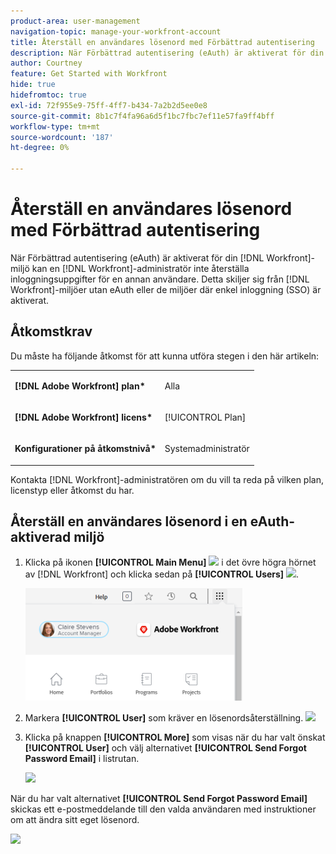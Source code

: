 ```yaml
---
product-area: user-management
navigation-topic: manage-your-workfront-account
title: Återställ en användares lösenord med Förbättrad autentisering
description: När Förbättrad autentisering (eAuth) är aktiverat för din [!DNL Workfront] miljö kan en [!DNL Workfront] administratör inte återställa inloggningsuppgifter för en annan användare. Detta skiljer sig från  [!DNL Workfront] miljöer utan eAuth eller miljöer där enkel inloggning (SSO) är aktiverat.
author: Courtney
feature: Get Started with Workfront
hide: true
hidefromtoc: true
exl-id: 72f955e9-75ff-4ff7-b434-7a2b2d5ee0e8
source-git-commit: 8b1c7f4fa96a6d5f1bc7fbc7ef11e57fa9ff4bff
workflow-type: tm+mt
source-wordcount: '187'
ht-degree: 0%

---
```


# Återställ en användares lösenord med Förbättrad autentisering

<!--This article has been hidden by request-->

När Förbättrad autentisering (eAuth) är aktiverat för din [!DNL Workfront]-miljö kan en [!DNL Workfront]-administratör inte återställa inloggningsuppgifter för en annan användare. Detta skiljer sig från [!DNL Workfront]-miljöer utan eAuth eller de miljöer där enkel inloggning (SSO) är aktiverat.

## Åtkomstkrav

Du måste ha följande åtkomst för att kunna utföra stegen i den här artikeln:

<table style="table-layout:auto"> 
 <col> 
 <col> 
 <tbody> 
  <tr> 
   <td role="rowheader"><strong>[!DNL Adobe Workfront] plan*</strong></td> 
   <td> <p> Alla</p> </td> 
  </tr> 
  <tr> 
   <td role="rowheader"><strong>[!DNL Adobe Workfront] licens*</strong></td> 
   <td> <p>[!UICONTROL Plan]</p> </td> 
  </tr> 
  <tr> 
   <td role="rowheader"><strong>Konfigurationer på åtkomstnivå*</strong></td> 
   <td> <p>Systemadministratör </p> </td> 
  </tr> 
 </tbody> 
</table>

Kontakta [!DNL Workfront]-administratören om du vill ta reda på vilken plan, licenstyp eller åtkomst du har.

## Återställ en användares lösenord i en eAuth-aktiverad miljö

1. Klicka på ikonen **[!UICONTROL Main Menu]** ![](assets/main-menu-icon.png) i det övre högra hörnet av [!DNL Workfront] och klicka sedan på **[!UICONTROL Users]** ![](assets/users-icon-in-main-menu.png).

   ![](assets/main-menu-options-350x481.png)

1. Markera **[!UICONTROL User]** som kräver en lösenordsåterställning.
   ![](assets/100520classicnweselectuser-350x105.png)

1. Klicka på knappen **[!UICONTROL More]** som visas när du har valt önskat **[!UICONTROL User]** och välj alternativet **[!UICONTROL Send Forgot Password Email]** i listrutan.

   ![](assets/100520classicnwesendemail-350x134.png)

När du har valt alternativet **[!UICONTROL Send Forgot Password Email]** skickas ett e-postmeddelande till den valda användaren med instruktioner om att ändra sitt eget lösenord.

![](assets/pwresetemail-resized-350x461.png)

